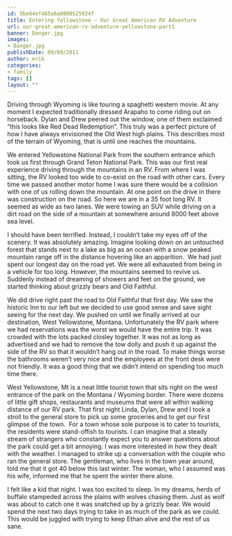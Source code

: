 ```yaml
---
id: 5be64ef465a6a0000525924f
title: Entering Yellowstone – Our Great American RV Adventure
url: our-great-american-rv-adventure-yellowstone-part1
banner: Danger.jpg
images:
- Danger.jpg
publishDate: 09/09/2011
author: erik
categories:
- family
tags: []
layout: ""
---
```

Driving through Wyoming is like touring a spaghetti western movie. At any moment I expected traditionally dressed Arapaho to come riding out on horseback. Dylan and Drew peered out the window, one of them exclaimed &#8220;this looks like Red Dead Redemption&#8221;. This truly was a perfect picture of how I have always envisioned the Old West high plains. This describes most of the terrain of Wyoming, that is until one reaches the mountains.

We entered Yellowstone National Park from the southern entrance which took us first through Grand Teton National Park. This was our first real experience driving through the mountains in an RV. From where I was sitting, the RV looked too wide to co-exist on the road with other cars. Every time we passed another motor home I was sure there would be a collision with one of us rolling down the mountain. At one point on the drive in there was construction on the road. So here we are in a 35 foot long RV. It seemed as wide as two lanes. We were towing an SUV while driving on a dirt road on the side of a mountain at somewhere around 8000 feet above sea level.

I should have been terrified. Instead, I couldn&#8217;t take my eyes off of the scenery. It was absolutely amazing. Imagine looking down on an untouched forest that stands next to a lake as big as an ocean with a snow peaked mountain range off in the distance hovering like an apparition.  We had just spent our longest day on the road yet. We were all exhausted from being in a vehicle for too long. However, the mountains seemed to revive us. Suddenly instead of dreaming of showers and feet on the ground, we started thinking about grizzly bears and Old Faithful.

We did drive right past the road to Old Faithful that first day. We saw the historic Inn to our left but we decided to use good sense and save sight seeing for the next day. We pushed on until we finally arrived at our destination, West Yellowstone, Montana. Unfortunately the RV park where we had reservations was the worst we would have the entire trip. It was crowded with the lots packed closley together. It was not as long as advertised and we had to remove the tow dolly and push it up against the side of the RV so that it wouldn&#8217;t hang out in the road. To make things worse the bathrooms weren&#8217;t very nice and the employees at the front desk were not friendly. It was a good thing that we didn&#8217;t intend on spending too much time there.

West Yellowstone, Mt is a neat little tourist town that sits right on the west entrance of the park on the Montana / Wyoming border. There were dozens of little gift shops, restaurants and museums that were all within walking distance of our RV park. That first night Linda, Dylan, Drew and I took a stroll to the general store to pick up some groceries and to get our first glimpse of the town.  For a town whose sole purpose is to cater to tourists, the residents were stand-offish to tourists. I can imagine that a steady stream of strangers who constantly expect you to answer questions about the park could get a bit annoying. I was more interested in how they dealt with the weather. I managed to strike up a conversation with the couple who ran the general store. The gentleman, who lives in the town year around, told me that it got 40 below this last winter. The woman, who I assumed was his wife, informed me that he spent the winter there alone.

I felt like a kid that night. I was too excited to sleep. In my dreams, herds of buffalo stampeded across the plains with wolves chasing them. Just as wolf was about to catch one it was snatched up by a grizzly bear. We would spend the next two days trying to take in as much of the park as we could. This would be juggled with trying to keep Ethan alive and the rest of us sane.
